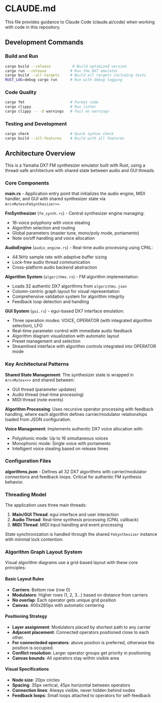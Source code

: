 # CLAUDE.md

This file provides guidance to Claude Code (claude.ai/code) when working with code in this repository.

## Development Commands

### Build and Run
```bash
cargo build --release          # Build optimized version
cargo run --release           # Run the DX7 emulator
cargo build --all-targets     # Build all targets including tests
RUST_LOG=debug cargo run      # Run with debug logging
```

### Code Quality
```bash
cargo fmt                     # Format code
cargo clippy                  # Run linter
cargo clippy -- -D warnings   # Fail on warnings
```

### Testing and Development
```bash
cargo check                   # Quick syntax check
cargo build --all-features    # Build with all features
```

## Architecture Overview

This is a Yamaha DX7 FM synthesizer emulator built with Rust, using a thread-safe architecture with shared state between audio and GUI threads.

### Core Components

**main.rs** - Application entry point that initializes the audio engine, MIDI handler, and GUI with shared synthesizer state via `Arc<Mutex<FmSynthesizer>>`.

**FmSynthesizer** (`fm_synth.rs`) - Central synthesizer engine managing:
- 16-voice polyphony with voice stealing
- Algorithm selection and routing
- Global parameters (master tune, mono/poly mode, portamento)
- Note on/off handling and voice allocation

**AudioEngine** (`audio_engine.rs`) - Real-time audio processing using CPAL:
- 44.1kHz sample rate with adaptive buffer sizing
- Lock-free audio thread communication
- Cross-platform audio backend abstraction

**Algorithm System** (`algorithms.rs`) - FM algorithm implementation:
- Loads 32 authentic DX7 algorithms from `algorithms.json`
- Column-centric graph layout for visual representation
- Comprehensive validation system for algorithm integrity
- Feedback loop detection and handling

**GUI System** (`gui.rs`) - egui-based DX7 interface emulation:
- Three operation modes: VOICE, OPERATOR (with integrated algorithm selection), LFO
- Real-time parameter control with immediate audio feedback
- Algorithm diagram visualization with automatic layout
- Preset management and selection
- Streamlined interface with algorithm controls integrated into OPERATOR mode

### Key Architectural Patterns

**Shared State Management**: The synthesizer state is wrapped in `Arc<Mutex<>>` and shared between:
- GUI thread (parameter updates)
- Audio thread (real-time processing)
- MIDI thread (note events)

**Algorithm Processing**: Uses recursive operator processing with feedback handling, where each algorithm defines carrier/modulator relationships loaded from JSON configuration.

**Voice Management**: Implements authentic DX7 voice allocation with:
- Polyphonic mode: Up to 16 simultaneous voices
- Monophonic mode: Single voice with portamento
- Intelligent voice stealing based on release times

### Configuration Files

**algorithms.json** - Defines all 32 DX7 algorithms with carrier/modulator connections and feedback loops. Critical for authentic FM synthesis behavior.

### Threading Model

The application uses three main threads:
1. **Main/GUI Thread**: egui interface and user interaction
2. **Audio Thread**: Real-time synthesis processing (CPAL callback)
3. **MIDI Thread**: MIDI input handling and event processing

State synchronization is handled through the shared `FmSynthesizer` instance with minimal lock contention.

### Algorithm Graph Layout System

Visual algorithm diagrams use a grid-based layout with these core principles:

#### Basic Layout Rules
- **Carriers**: Bottom row (row 0) 
- **Modulators**: Higher rows (1, 2, 3...) based on distance from carriers
- **No overlap**: Each operator gets unique grid position
- **Canvas**: 400x280px with automatic centering

#### Positioning Strategy
- **Layer assignment**: Modulators placed by shortest path to any carrier
- **Adjacent placement**: Connected operators positioned close to each other.
- **For connecteded operators**: above position is preferred, otherwise the position is occupied.
- **Conflict resolution**: Larger operator groups get priority in positioning
- **Canvas bounds**: All operators stay within visible area

#### Visual Specifications
- **Node size**: 20px circles
- **Spacing**: 35px vertical, 45px horizontal between operators
- **Connection lines**: Always visible, never hidden behind nodes
- **Feedback loops**: Small loops attached to operators for self-feedback 